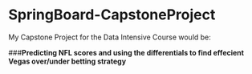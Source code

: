 # SpringBoard-CapstoneProject

My Capstone Project for the Data Intensive Course would be:

###**Predicting NFL scores and using the differentials to find effecient Vegas over/under betting strategy**  

